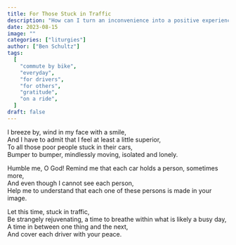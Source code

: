 ```yaml
---
title: For Those Stuck in Traffic
description: "How can I turn an inconvenience into a positive experience?"
date: 2023-08-15
image: ""
categories: ["liturgies"]
author: ["Ben Schultz"]
tags:
  [
    "commute by bike",
    "everyday",
    "for drivers",
    "for others",
    "gratitude",
    "on a ride",
  ]
draft: false
---
```


I breeze by, wind in my face with a smile,  
And I have to admit that I feel at least a little superior,  
To all those poor people stuck in their cars,  
Bumper to bumper, mindlessly moving, isolated and lonely.

Humble me, O God!
Remind me that each car holds a person, sometimes more,  
And even though I cannot see each person,  
Help me to understand that each one of these persons is made in your image.

Let this time, stuck in traffic,  
Be strangely rejuvenating, a time to breathe within what is likely a busy day,  
A time in between one thing and the next,  
And cover each driver with your peace.
